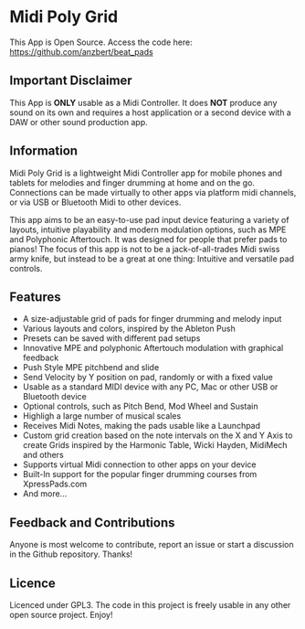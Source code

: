 # Midi Poly Grid

This App is Open Source. Access the code here: https://github.com/anzbert/beat_pads

## Important Disclaimer

This App is **ONLY** usable as a Midi Controller. It does **NOT** produce any sound on its own and requires a host application or a second device with a DAW or other sound production app.

## Information

Midi Poly Grid is a lightweight Midi Controller app for mobile phones and tablets for melodies and finger drumming at home and on the go. Connections can be made virtually to other apps via platform midi channels, or via USB or Bluetooth Midi to other devices.

This app aims to be an easy-to-use pad input device featuring a variety of layouts, intuitive playability and modern modulation options, such as MPE and Polyphonic Aftertouch. It was designed for people that prefer pads to pianos! The focus of this app is not to be a jack-of-all-trades Midi swiss army knife, but instead to be a great at one thing: Intuitive and versatile pad controls.

## Features

- A size-adjustable grid of pads for finger drumming and melody input
- Various layouts and colors, inspired by the Ableton Push
- Presets can be saved with different pad setups
- Innovative MPE and polyphonic Aftertouch modulation with graphical feedback
- Push Style MPE pitchbend and slide
- Send Velocity by Y position on pad, randomly or with a fixed value
- Usable as a standard MIDI device with any PC, Mac or other USB or Bluetooth device
- Optional controls, such as Pitch Bend, Mod Wheel and Sustain
- Highligh a large number of musical scales
- Receives Midi Notes, making the pads usable like a Launchpad
- Custom grid creation based on the note intervals on the X and Y Axis to create Grids inspired by the Harmonic Table, Wicki Hayden, MidiMech and others
- Supports virtual Midi connection to other apps on your device
- Built-In support for the popular finger drumming courses from XpressPads.com
- And more...

## Feedback and Contributions

Anyone is most welcome to contribute, report an issue or start a discussion in the Github repository. Thanks!

## Licence

Licenced under GPL3. The code in this project is freely usable in any other open source project. Enjoy!
